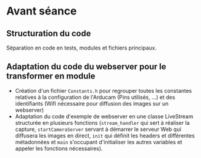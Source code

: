 # Avant séance

## Structuration du code 

Séparation en code en tests, modules et fichiers principaux.

## Adaptation du code du webserver pour le transformer en module

- Création d'un fichier ```Constants.h``` pour regrouper toutes les constantes relatives à la configuration de l'Arducam
  (Pins utilisés, ...) et des identifiants (Wifi nécessaire pour diffusion des images sur un webserver)
- Adaptation du code d'exemple de webserver en une classe LiveStream structurée en plusieurs fonctions (```stream_handler``` qui sert à réaliser la capture, 
```startCameraServer``` servant à démarrer le serveur Web qui diffusera les images en direct, ```init``` qui définit les headers
et différentes métadonnées et ```main``` s'occupant d'initialiser les autres variables et appeler les fonctions nécessaires).